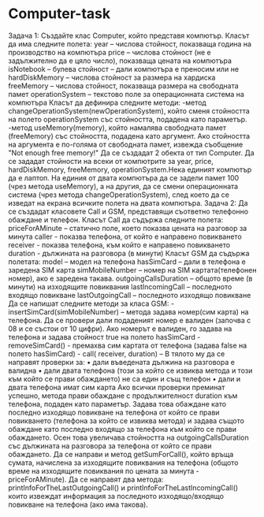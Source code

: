 # Computer-task
Задача 1:  Създайте клас Computer, който представя компютър. Класът да има следните полета: year – числова стойност, показваща година на производство на  компютъра price – числова стойност (не е задължително да е цяло число),  показваща цената на компютъра isNotebook – булева стойност – дали компютъра е преносим или не hardDiskMemory – числова стойност за размера на хардиска freeMemory – числова стойност, показваща размера на свободната  памет operationSystem – текстово поле за операционната система на  компютъра  Класът да дефинира следните методи: -метод changeOperationSystem(newOperationSystem), който сменя  стойността на полето operationSystem със стойността, подадена като  параметър. -метод useMemory(memory), който намалява свободната памет  (freeMemory) със стойността, подадена като аргумент.  Ако стойността на аргумента е по-голяма от свободната памет,  извежда съобщение "Not enough free memory!"  Да се създадат 2 обекта от тип Computer. Да се зададат стойности на всеки от компютрите за year, price,  hardDiskMemory, freeMemory, operationSystem.Нека единият компютър  да е лаптоп.  На единия от двата компютъра да се задели памет 100  (чрез метода useMemory), а на другия, да се смени операционната  система (чрез метода changeOperationSystem), след което да се  изведат на екрана всичките полета на двата компютъра.   Задача 2: Да се създадат класовете Call и GSM, представящи съответно  телефонно обаждане и телефон.  Класът Call да съдържа следните полета: priceForAMinute – статично поле, което показва цената на разговор за  минута caller - показва телефона, от който е направено повикването receiver - показва телефона, към който е направено повикването duration - дължината на разговора (в минути)  Класът GSM да съдържа полетата: model – модел на телефона hasSimCard – дали в телефона е заредена SIM карта simMobileNumber – номер на SIM картата(телефонен номер), ако е  заредена такава. outgoingCallsDuration – общото време (в минути) на изходящите  повиквания lastIncomingCall – последното входящо повикване lastOutgoingCall – последното изходящо повикване  Да се напишат следните методи за класа GSM: - insertSimCard(simMobileNumber) – метода задава номер(сим карта)  на телефона. Да се провери дали подаденият номер е валиден  (започва с 08 и се състои от 10 цифри). Ако номерът е валиден, го  задава на телефона и задава стойност true на полето hasSimCard - removeSimCard() - премахва сим картата от телефона (задава false  на полето hasSimCard) - call( receiver, duration) – В тялото му да се направят проверки за: • дали въведената дължина на разговора е валидна • дали двата телефона (този за който се извиква метода и  този към който се прави обаждането) не са един и същ телефон • дали и двата телефона имат сим карта  Ако всички проверки преминат успешно, метода прави обаждане с  продължителност duration към телефона, подаден като параметър. Задава това обаждане като последно изходящо повикване на  телефона от който се прави повикването (телефона за който се  извиква метода) и задава същото обаждане като последно входящо за телефона към който се прави обаждането. Осен това увеличава стойността на outgoingCallsDuration със  дължината на разговора за телефона от който се прави обаждането.  Да се направи и метод getSumForCall(), който връща сумата,  начислена за изходящите повиквания на телефона (общото време на изходящите повиквания по цената за минута - priceForAMinute).  Да се направят два метода:  printInfoForTheLastOutgoingCall() и  printInfoForTheLastIncomingCall() които извеждат информация за последното изходящо/входящо  повикванe на телефона (ако има такова).
